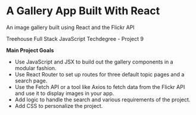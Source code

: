 # A Gallery App Built With React
An image gallery built using React and the Flickr API

Treehouse Full Stack JavaScript Techdegree - Project 9

**Main Project Goals**
  - Use JavaScript and JSX to build out the gallery components in a modular fashion.
  - Use React Router to set up routes for three default topic pages and a search page.
  - Use the Fetch API or a tool like Axios to fetch data from the Flickr API and use it to display images in your app.
  - Add logic to handle the search and various requirements of the project.
  - Add CSS to personalize the project.